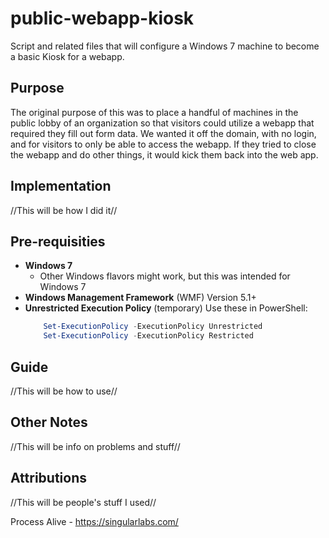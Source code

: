 # public-webapp-kiosk
Script and related files that will configure a Windows 7 machine to become a basic Kiosk for a webapp.

## Purpose
The original purpose of this was to place a handful of machines in the public lobby of an organization so that visitors could utilize a webapp that required they fill out form data. We wanted it off the domain, with no login, and for visitors to only be able to access the webapp. If they tried to close the webapp and do other things, it would kick them back into the web app.

## Implementation
//This will be how I did it//

## Pre-requisities
* **Windows 7**
  * Other Windows flavors might work, but this was intended for Windows 7
* **Windows Management Framework** (WMF) Version 5.1+
* **Unrestricted Execution Policy** (temporary) Use these in PowerShell:
  ```powershell
      Set-ExecutionPolicy -ExecutionPolicy Unrestricted
      Set-ExecutionPolicy -ExecutionPolicy Restricted
  ```

## Guide
//This will be how to use//

## Other Notes
//This will be info on problems and stuff//

## Attributions
//This will be people's stuff I used//

Process Alive - https://singularlabs.com/
